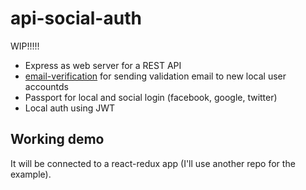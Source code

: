 # api-social-auth

WIP!!!!!
- Express as web server for a REST API
- [email-verification](https://www.npmjs.com/package/email-verification) for sending validation email to new local user accountds
- Passport for local and social login (facebook, google, twitter)
- Local auth using JWT

## Working demo
It will be connected to a react-redux app (I'll use another repo for the example).

